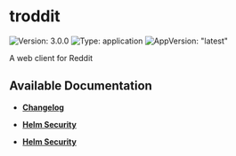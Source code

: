 # troddit

![Version: 3.0.0](https://img.shields.io/badge/Version-3.0.0-informational?style=flat-square) ![Type: application](https://img.shields.io/badge/Type-application-informational?style=flat-square) ![AppVersion: "latest"](https://img.shields.io/badge/AppVersion-"latest"-informational?style=flat-square)

A web client for Reddit

## Available Documentation

- [**Changelog**](CHANGELOG)

- [**Helm Security**](container-security)

- [**Helm Security**](helm-security)

